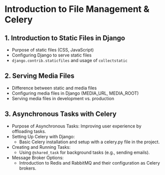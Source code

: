 # Introduction to File Management & Celery

## 1. Introduction to Static Files in Django

- Purpose of static files (CSS, JavaScript)
- Configuring Django to serve static files
- `django.contrib.staticfiles` and usage of `collectstatic`

## 2. Serving Media Files

- Difference between static and media files
- Configuring media files in Django (MEDIA_URL, MEDIA_ROOT)
- Serving media files in development vs. production

## 3. Asynchronous Tasks with Celery
- Purpose of Asynchronous Tasks: Improving user experience by offloading tasks.
- Setting Up Celery with Django:
  - Basic Celery installation and setup with a celery.py file in the project.
- Creating and Running Tasks:
  - Using `@shared_task` for background tasks (e.g., sending emails).
- Message Broker Options:
  - Introduction to Redis and RabbitMQ and their configuration as Celery brokers.
